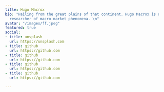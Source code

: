```yaml
---
title: Hugo Macrox
bio: "Hailing from the great plains of that continent. Hugo Macrox is an analyst and
  researcher of macro market phenomena. \n"
avatar: "/images/ff.jpeg"
featured: true
social:
- title: unsplash
  url: https://unsplash.com
- title: github
  url: https://github.com
- title: github
  url: https://github.com
- title: github
  url: https://github.com
- title: github
  url: https://github.com

---
```

